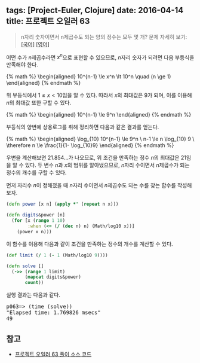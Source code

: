 tags: [Project-Euler, Clojure]
date: 2016-04-14
title: 프로젝트 오일러 63
---
> n자리 숫자이면서 n제곱수도 되는 양의 정수는 모두 몇 개?
> 문제 자세히 보기: [[국어]](http://euler.synap.co.kr/prob_detail.php?id=63) [[영어]](https://projecteuler.net/problem=63)

어떤 수가 $n$제곱수라면 $x^n$으로 표현할 수 있으므로, $n$자리 숫자가 되려면 다음 부등식을 만족해야 한다.

{% math %}
  \begin{aligned}
    10^{n-1} \le x^n \lt 10^n \quad (n \ge 1)
  \end{aligned}
{% endmath %}
<!--more-->

위 부등식에서 $1 \le x \lt 10$임을 알 수 있다. 따라서 $x$의 최대값은 $9$가 되며, 이를 이용해 $n$의 최대값 또한 구할 수 있다.

{% math %}
  \begin{aligned}
    10^{n-1} \le 9^n
  \end{aligned}
{% endmath %}

부등식의 양변에 상용로그를 취해 정리하면 다음과 같은 결과를 얻는다.

{% math %}
  \begin{aligned}
    \log_{10} 10^{n-1} \le 9^n \\
    n-1 \le n \log_{10} 9 \\
    \therefore n \le \frac{1}{1- \log_{10}9}
  \end{aligned}
{% endmath %}

우변을 계산해보면 $21.854...$가 나오므로, 위 조건을 만족하는 정수 $n$의 최대값은 $21$임을 알 수 있다. 두 변수 $n$과 $x$의 범위를 알아냈으므로, $n$자리 수이면서 $n$제곱수가 되는 정수의 개수를 구할 수 있다.

먼저 자리수 $n$이 정해졌을 때 $n$자리 수이면서 $n$제곱수도 되는 수를 찾는 함수를 작성해보자.

```clojure
(defn power [x n] (apply *' (repeat n x)))

(defn digits&power [n]
  (for [x (range 1 10)
        :when (<= (/ (dec n) n) (Math/log10 x))]
    (power x n)))
```

이 함수를 이용해 다음과 같이 조건을 만족하는 정수의 개수를 계산할 수 있다.

```clojure
(def limit (/ 1 (- 1 (Math/log10 9))))

(defn solve []
  (->> (range 1 limit)
       (mapcat digits&power)
       count))
```

실행 결과는 다음과 같다.

<pre class="console">
p063=> (time (solve))
"Elapsed time: 1.769826 msecs"
49
</pre>

## 참고
* [프로젝트 오일러 63 풀이 소스 코드](https://github.com/ntalbs/euler/blob/master/src/p063.clj)
